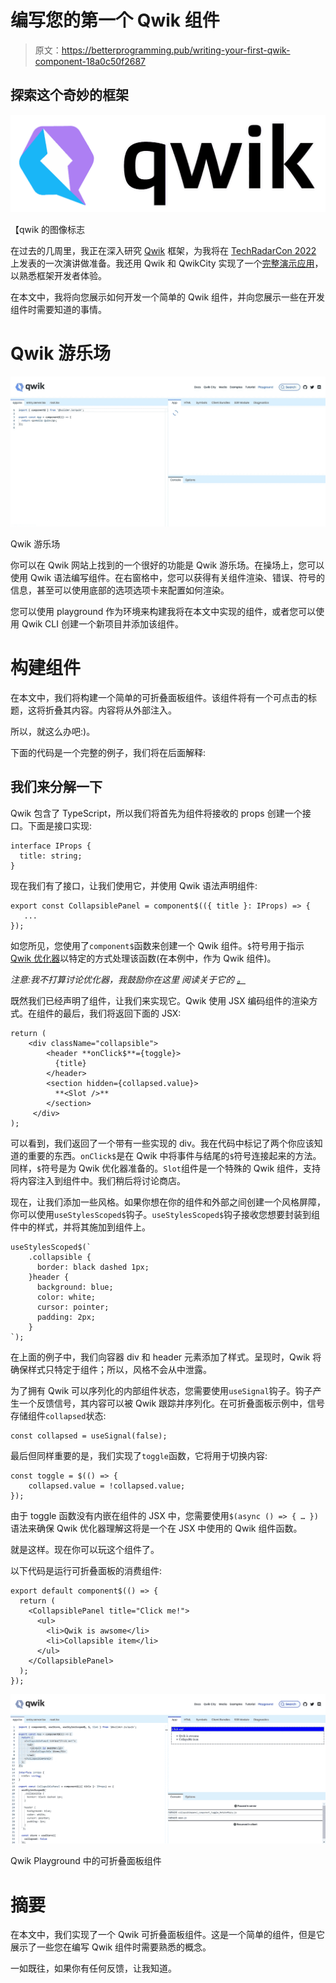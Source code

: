 # 编写您的第一个 Qwik 组件

> 原文：<https://betterprogramming.pub/writing-your-first-qwik-component-18a0c50f2687>

## 探索这个奇妙的框架

![](img/ecbe270f53c2e6d496f32ee070710e29.png)

【qwik 的图像标志

在过去的几周里，我正在深入研究 [Qwik](https://qwik.builder.io/) 框架，为我将在 [TechRadarCon 2022](https://techradarcon.com/schedule/index.html#session-4400) 上发表的一次演讲做准备。我还用 Qwik 和 QwikCity 实现了一个[完整演示应用](https://github.com/gilf/the-agency-qwik)，以熟悉框架开发者体验。

在本文中，我将向您展示如何开发一个简单的 Qwik 组件，并向您展示一些在开发组件时需要知道的事情。

# Qwik 游乐场

![](img/455c47e11b61d0fd3eeceafabdab1c7f.png)

Qwik 游乐场

你可以在 Qwik 网站上找到的一个很好的功能是 Qwik 游乐场。在操场上，您可以使用 Qwik 语法编写组件。在右窗格中，您可以获得有关组件渲染、错误、符号的信息，甚至可以使用底部的选项选项卡来配置如何渲染。

您可以使用 playground 作为环境来构建我将在本文中实现的组件，或者您可以使用 Qwik CLI 创建一个新项目并添加该组件。

# 构建组件

在本文中，我们将构建一个简单的可折叠面板组件。该组件将有一个可点击的标题，这将折叠其内容。内容将从外部注入。

所以，就这么办吧:)。

下面的代码是一个完整的例子，我们将在后面解释:

## 我们来分解一下

Qwik 包含了 TypeScript，所以我们将首先为组件将接收的 props 创建一个接口。下面是接口实现:

```
interface IProps {
  title: string;
}
```

现在我们有了接口，让我们使用它，并使用 Qwik 语法声明组件:

```
export const CollapsiblePanel = component$(({ title }: IProps) => {
   ...
});
```

如您所见，您使用了`component$`函数来创建一个 Qwik 组件。`$`符号用于指示 [Qwik 优化器](https://qwik.builder.io/docs/advanced/optimizer/)以特定的方式处理该函数(在本例中，作为 Qwik 组件)。

*注意:我不打算讨论优化器，我鼓励你在这里* *阅读关于它的* [*。*](https://qwik.builder.io/docs/advanced/optimizer/)

既然我们已经声明了组件，让我们来实现它。Qwik 使用 JSX 编码组件的渲染方式。在组件的最后，我们将返回下面的 JSX:

```
return (
    <div className="collapsible">
        <header **onClick$**={toggle}>
          {title}
        </header>
        <section hidden={collapsed.value}>
          **<Slot />**
        </section>
     </div>
);
```

可以看到，我们返回了一个带有一些实现的 div。我在代码中标记了两个你应该知道的重要的东西。`onClick$`是在 Qwik 中将事件与结尾的`$`符号连接起来的方法。同样，`$`符号是为 Qwik 优化器准备的。`Slot`组件是一个特殊的 Qwik 组件，支持将内容注入到组件中。我们稍后将讨论商店。

现在，让我们添加一些风格。如果你想在你的组件和外部之间创建一个风格屏障，你可以使用`useStylesScoped$`钩子。`useStylesScoped$`钩子接收您想要封装到组件中的样式，并将其施加到组件上。

```
useStylesScoped$(`
    .collapsible {
      border: black dashed 1px;
    }header {
      background: blue;
      color: white;
      cursor: pointer;
      padding: 2px;
    }
`);
```

在上面的例子中，我们向容器 div 和 header 元素添加了样式。呈现时，Qwik 将确保样式只特定于组件；所以，风格不会从中泄露。

为了拥有 Qwik 可以序列化的内部组件状态，您需要使用`useSignal`钩子。钩子产生一个反馈信号，其内容可以被 Qwik 跟踪并序列化。在可折叠面板示例中，信号存储组件`collapsed`状态:

```
const collapsed = useSignal(false);
```

最后但同样重要的是，我们实现了`toggle`函数，它将用于切换内容:

```
const toggle = $(() => {
    collapsed.value = !collapsed.value;
});
```

由于 toggle 函数没有内嵌在组件的 JSX 中，您需要使用`$(async () => { … })`语法来确保 Qwik 优化器理解这将是一个在 JSX 中使用的 Qwik 组件函数。

就是这样。现在你可以玩这个组件了。

以下代码是运行可折叠面板的消费组件:

```
export default component$(() => {
  return (
    <CollapsiblePanel title="Click me!">
      <ul>
        <li>Qwik is awsome</li>
        <li>Collapsible item</li>
      </ul>
    </CollapsiblePanel>
  );
});
```

![](img/995b42a36c97028dc8ce75399b24898d.png)

Qwik Playground 中的可折叠面板组件

# 摘要

在本文中，我们实现了一个 Qwik 可折叠面板组件。这是一个简单的组件，但是它展示了一些您在编写 Qwik 组件时需要熟悉的概念。

一如既往，如果你有任何反馈，让我知道。